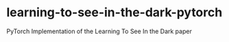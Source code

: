 # learning-to-see-in-the-dark-pytorch
PyTorch Implementation of the Learning To See In the Dark paper
